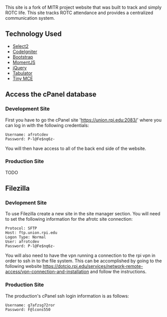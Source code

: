 This site is a fork of MITR project website that was built to track and simply ROTC life. This site tracks ROTC 
attendance and provides a centralized communication system.

## Technology Used
- [Select2](https://select2.org/)
- [CodeIgniter](https://codeigniter.com/user_guide/index.html)
- [Bootstrap](https://getbootstrap.com/docs/4.4/getting-started/introduction/)
- [MomentJS](https://momentjs.com/)
- [jQuery](https://jquery.com/)
- [Tabulator](http://tabulator.info/docs/4.5)
- [Tiny MCE](https://www.tiny.cloud/docs/)

## Access the cPanel database

### Development Site
First you have to go the cPanel site 'https://union.rpi.edu:2083/' where you can log in with the following credentials:

```
Username: afrotcdev
Password: P-l@Fe$nq6z-
```

You will then have access to all of the back end side of the website.

### Production Site

TODO

## Filezilla

### Devlopment Site

To use Filezilla create a new site in the site manager section. You will need to set the following information for the 
afrotc site connection:

```
Protocol: SFTP
Host: ftp.union.rpi.edu
Logon Type: Normal
User: afrotcdev
Password: P-l@Fe$nq6z-
```

You will also need to have the vpn running a connection to the rpi vpn in order to ssh in to the file system. This can 
be accomplished by going to the following website 
https://dotcio.rpi.edu/services/network-remote-access/vpn-connection-and-installation and follow the instructions.

### Production Site

The production's cPanel ssh login information is as follows: 

```
Username: g7afzsg72ror
Password: F@lcons550
```
   